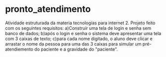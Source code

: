 # pronto_atendimento
Atividade estruturada da materia tecnologias para internet 2.
Projeto feito com os seguintes requisitos:
a)Construir uma tela de login e senha sem banco de dados;
b)após o login e senha o sistema deve apresentar uma tela com 3 caixas de texto;
c)para cada nome digitado, o aluno deve  clicar e arrastar o nome da pessoa para uma das 3 
caixas para simular um pré-atendiemento do paciente e a gravidade do "paciente".

